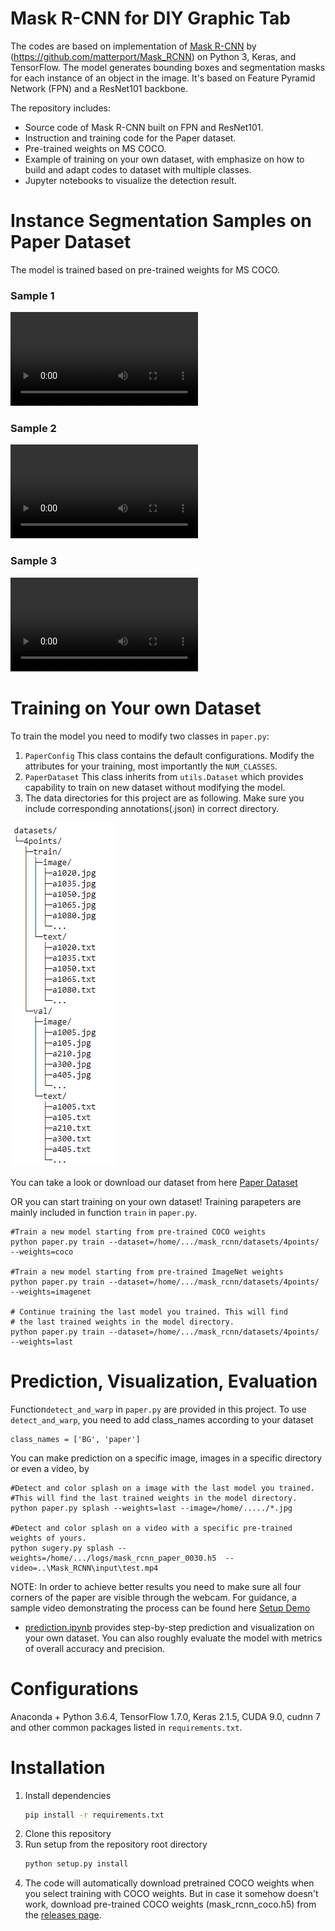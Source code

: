# Mask R-CNN for DIY Graphic Tab 

The codes are based on implementation of [Mask R-CNN](https://arxiv.org/abs/1703.06870) by (https://github.com/matterport/Mask_RCNN) on Python 3, Keras, and TensorFlow. The model generates bounding boxes and segmentation masks for each instance of an object in the image. It's based on Feature Pyramid Network (FPN) and a ResNet101 backbone.

The repository includes:
* Source code of Mask R-CNN built on FPN and ResNet101.
* Instruction and training code for the Paper dataset.
* Pre-trained weights on MS COCO.
* Example of training on your own dataset, with emphasize on how to build and adapt codes to dataset with multiple classes.
* Jupyter notebooks to visualize the detection result.

# Instance Segmentation Samples on Paper Dataset
The model is trained based on pre-trained weights for MS COCO.
### Sample 1
![](assets/v1.mp4)

### Sample 2
![](assets/v2.mp4)

### Sample 3
![](assets/v3.mp4)

# Training on Your own Dataset
To train the model you need to modify two classes in ```paper.py```:
1. ```PaperConfig``` This class contains the default configurations. Modify the attributes for your training, most importantly the ```NUM_CLASSES```.
2. ```PaperDataset``` This class inherits from ```utils.Dataset``` which provides capability to train on new dataset without modifying the model. 
3. The data directories for this project are as following. Make sure you include corresponding annotations(.json) in correct directory.

![Example of data directory](assets/dir.png)

You can take a look or download our dataset from here
[Paper Dataset](https://drive.google.com/drive/folders/14lZV6gsvwlNGUaQfzdeOwQFhpr1AivJ4)

OR you can start training on your own dataset! Training parapeters are mainly included in function ```train``` in ```paper.py```.
```
#Train a new model starting from pre-trained COCO weights
python paper.py train --dataset=/home/.../mask_rcnn/datasets/4points/ --weights=coco

#Train a new model starting from pre-trained ImageNet weights
python paper.py train --dataset=/home/.../mask_rcnn/datasets/4points/ --weights=imagenet

# Continue training the last model you trained. This will find
# the last trained weights in the model directory.
python paper.py train --dataset=/home/.../mask_rcnn/datasets/4points/ --weights=last
```

# Prediction, Visualization, Evaluation
Function```detect_and_warp``` in ```paper.py``` are provided in this project.
To use ```detect_and_warp```, you need to add class_names according to your dataset
```
class_names = ['BG', 'paper']
```
You can make prediction on a specific image, images in a specific directory or even a video, by
```
#Detect and color splash on a image with the last model you trained.
#This will find the last trained weights in the model directory.
python paper.py splash --weights=last --image=/home/...../*.jpg

#Detect and color splash on a video with a specific pre-trained weights of yours.
python sugery.py splash --weights=/home/.../logs/mask_rcnn_paper_0030.h5  --video=..\Mask_RCNN\input\test.mp4
```
NOTE: In order to achieve better results you need to make sure all four corners of the paper are visible through the webcam. For guidance, a sample video demonstrating the process can be found here [Setup Demo](https://drive.google.com/drive/folders/1_eyF5mr4zdSE1XfdjNmkNpOdnUmwKnVr)

* [prediction.ipynb](prediction.ipynb) provides step-by-step prediction and visualization on your own dataset. You can also roughly evaluate the model with metrics of overall accuracy and precision.

# Configurations
Anaconda + Python 3.6.4, TensorFlow 1.7.0, Keras 2.1.5, CUDA 9.0, cudnn 7 and other common packages listed in `requirements.txt`.

# Installation
1. Install dependencies
   ```bash
   pip install -r requirements.txt
   ```
2. Clone this repository
3. Run setup from the repository root directory
    ```bash
    python setup.py install
    ``` 
3. The code will automatically download pretrained COCO weights when you select training with COCO weights. But in case it somehow doesn't work, download pre-trained COCO weights (mask_rcnn_coco.h5) from the [releases page](https://github.com/matterport/Mask_RCNN/releases).
